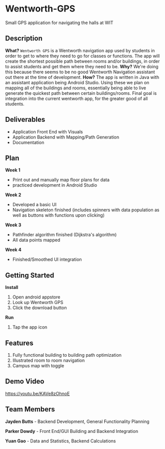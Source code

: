 # Wentworth-GPS
Small GPS application for navigating the halls at WIT
## Description
**What?**
`Wentworth GPS` is a Wentworth navigation app used by students in order to get to where they need to go for classes or functions. The app will create the shortest possible path between rooms and/or buildings, in order to assist students and get them where they need to be.
**Why?**
We're doing this because there seems to be no good Wentworth Navigation assistant out there at the time of development.
**How?**
The app is written in Java with an assistant application being Android Studio. Using these we plan on mapping all of the buildings and rooms, essentially being able to live generate the quickest path between certain buildings/rooms. Final goal is integration into the current wentworth app, for the greater good of all students.

## Deliverables
- Application Front End with Visuals
- Application Backend with Mapping/Path Generation
- Documentation 

## Plan
**Week 1**
- Print out and manually map floor plans for data
- practiced development in Android Studio

**Week 2**
- Developed a basic UI
- Navigation skeleton finished (includes spinners with data population as well as buttons with functions upon clicking)

**Week 3**
- Pathfinder algorithm finished (Dijkstra's algorithm)
- All data points mapped

**Week 4**
- Finished/Smoothed UI integration

## Getting Started
**Install**
1. Open android appstore
2. Look up Wentworth GPS
3. Click the download button

**Run**
1. Tap the app icon

## Features
1. Fully functional building to building path optimization
2. Illustrated room to room navigation
3. Campus map with toggle

## Demo Video
https://youtu.be/KAVe8zOhnoE

## Team Members
**Jayden Butts** - Backend Development, General Functionality Planning

**Parker Dowdy** - Front End/GUI Building and Backend Integration

**Yuan Gao** - Data and Statistics, Backend Calculations

